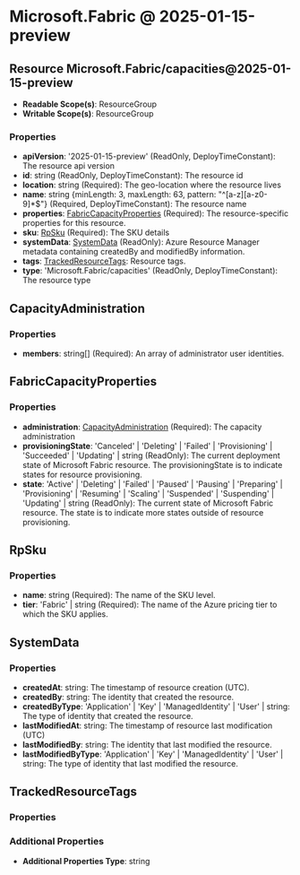# Microsoft.Fabric @ 2025-01-15-preview

## Resource Microsoft.Fabric/capacities@2025-01-15-preview
* **Readable Scope(s)**: ResourceGroup
* **Writable Scope(s)**: ResourceGroup
### Properties
* **apiVersion**: '2025-01-15-preview' (ReadOnly, DeployTimeConstant): The resource api version
* **id**: string (ReadOnly, DeployTimeConstant): The resource id
* **location**: string (Required): The geo-location where the resource lives
* **name**: string {minLength: 3, maxLength: 63, pattern: "^[a-z][a-z0-9]*$"} (Required, DeployTimeConstant): The resource name
* **properties**: [FabricCapacityProperties](#fabriccapacityproperties) (Required): The resource-specific properties for this resource.
* **sku**: [RpSku](#rpsku) (Required): The SKU details
* **systemData**: [SystemData](#systemdata) (ReadOnly): Azure Resource Manager metadata containing createdBy and modifiedBy information.
* **tags**: [TrackedResourceTags](#trackedresourcetags): Resource tags.
* **type**: 'Microsoft.Fabric/capacities' (ReadOnly, DeployTimeConstant): The resource type

## CapacityAdministration
### Properties
* **members**: string[] (Required): An array of administrator user identities.

## FabricCapacityProperties
### Properties
* **administration**: [CapacityAdministration](#capacityadministration) (Required): The capacity administration
* **provisioningState**: 'Canceled' | 'Deleting' | 'Failed' | 'Provisioning' | 'Succeeded' | 'Updating' | string (ReadOnly): The current deployment state of Microsoft Fabric resource. The provisioningState is to indicate states for resource provisioning.
* **state**: 'Active' | 'Deleting' | 'Failed' | 'Paused' | 'Pausing' | 'Preparing' | 'Provisioning' | 'Resuming' | 'Scaling' | 'Suspended' | 'Suspending' | 'Updating' | string (ReadOnly): The current state of Microsoft Fabric resource. The state is to indicate more states outside of resource provisioning.

## RpSku
### Properties
* **name**: string (Required): The name of the SKU level.
* **tier**: 'Fabric' | string (Required): The name of the Azure pricing tier to which the SKU applies.

## SystemData
### Properties
* **createdAt**: string: The timestamp of resource creation (UTC).
* **createdBy**: string: The identity that created the resource.
* **createdByType**: 'Application' | 'Key' | 'ManagedIdentity' | 'User' | string: The type of identity that created the resource.
* **lastModifiedAt**: string: The timestamp of resource last modification (UTC)
* **lastModifiedBy**: string: The identity that last modified the resource.
* **lastModifiedByType**: 'Application' | 'Key' | 'ManagedIdentity' | 'User' | string: The type of identity that last modified the resource.

## TrackedResourceTags
### Properties
### Additional Properties
* **Additional Properties Type**: string

